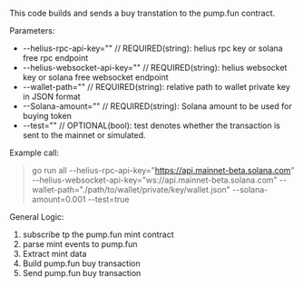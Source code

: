 This code builds and sends a buy transtation to the pump.fun contract.

Parameters:
* --helius-rpc-api-key="" // REQUIRED(string): helius rpc key or solana free rpc endpoint
* --helius-websocket-api-key="" // REQUIRED(string): helius websocket key or solana free websocket endpoint
* --wallet-path="" // REQUIRED(string): relative path to wallet private key in JSON format
* --Solana-amount="" // REQUIRED(string): Solana amount to be used for buying token
* --test="" // OPTIONAL(bool): test denotes whether the transaction is sent to the mainnet or simulated. 

Example call:

> go run all --helius-rpc-api-key="https://api.mainnet-beta.solana.com" --helius-websocket-api-key="ws://api.mainnet-beta.solana.com" --wallet-path="./path/to/wallet/private/key/wallet.json" --solana-amount=0.001 --test=true 

General Logic:

1. subscribe tp the pump.fun mint contract
2. parse mint events to pump.fun
3. Extract mint data
4. Build pump.fun buy transaction
5. Send pump.fun buy transaction

 
